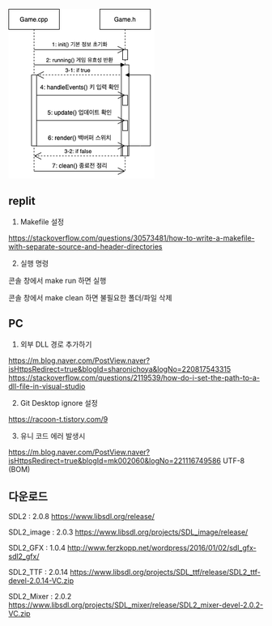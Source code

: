 ![Diagram](https://github.com/chpark-hoseo/gf2022-timothy1202/blob/SDL%EA%B8%B0%EB%B3%B8%EA%B7%B8%EB%A6%AC%EA%B8%B0/Game%ED%81%B4%EB%9E%98%EC%8A%A4%ED%99%94.drawio.png
)

## replit

1. Makefile 설정

https://stackoverflow.com/questions/30573481/how-to-write-a-makefile-with-separate-source-and-header-directories

2. 실행 명령

콘솔 창에서 make run 하면 실행

콘솔 창에서 make clean 하면 불필요한 폴더/파일 삭제 


## PC

1. 외부 DLL 경로 추가하기 

https://m.blog.naver.com/PostView.naver?isHttpsRedirect=true&blogId=sharonichoya&logNo=220817543315
https://stackoverflow.com/questions/2119539/how-do-i-set-the-path-to-a-dll-file-in-visual-studio

2. Git Desktop ignore 설정

https://racoon-t.tistory.com/9

3. 유니 코드 에러 발생시  

https://m.blog.naver.com/PostView.naver?isHttpsRedirect=true&blogId=mk002060&logNo=221116749586
UTF-8 (BOM)


## 다운로드

SDL2 : 2.0.8
https://www.libsdl.org/release/

SDL2_image : 2.0.3
https://www.libsdl.org/projects/SDL_image/release/

SDL2_GFX : 1.0.4 
http://www.ferzkopp.net/wordpress/2016/01/02/sdl_gfx-sdl2_gfx/

SDL2_TTF : 2.0.14
https://www.libsdl.org/projects/SDL_ttf/release/SDL2_ttf-devel-2.0.14-VC.zip

SDL2_Mixer : 2.0.2
https://www.libsdl.org/projects/SDL_mixer/release/SDL2_mixer-devel-2.0.2-VC.zip
